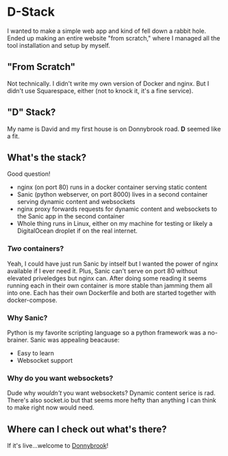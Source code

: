 # D-Stack
I wanted to make a simple web app and kind of fell down a rabbit hole. Ended up making an entire website "from scratch," where I managed all the tool installation and setup by myself.

## "From Scratch"
Not technically. I didn't write my own version of Docker and nginx. But I didn't use Squarespace, either (not to knock it, it's a fine service).

## "D" Stack?
My name is David and my first house is on Donnybrook road. **D** seemed like a fit.

## What's the stack?
Good question! 
* nginx (on port 80) runs in a docker container serving static content
* Sanic (python webserver, on port 8000) lives in a second container serving dynamic content and websockets
* nginx proxy forwards requests for dynamic content and websockets to the Sanic app in the second container
* Whole thing runs in Linux, either on my machine for testing or likely a DigitalOcean droplet if on the real internet.

### *Two* containers?
Yeah, I could have just run Sanic by intself but I wanted the power of nginx available if I ever need it. Plus, Sanic can't serve on port 80 without elevated priveledges but nginx can. After doing some reading it seems running each in their own container is more stable than jamming them all into one. Each has their own Dockerfile and both are started together with docker-compose.

### Why Sanic?
Python is my favorite scripting language so a python framework was a no-brainer. Sanic was appealing beacause:
* Easy to learn
* Websocket support

### Why do you want websockets?
Dude why *wouldn't* you want websockets? Dynamic content serice is rad. There's also socket.io but that seems more hefty than anything I can think to make right now would need.

## Where can I check out what's there?
If it's live...welcome to [Donnybrook](http://www.donnybrook.boston)!
